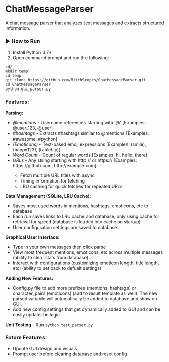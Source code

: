 # ChatMessageParser

A chat message parser that analyzes text messages and extracts structured information.  

### ▶️ How to Run  
1. Install Python 3.7+
2. Open command prompt and run the following:  
```
cd/  
mkdir temp  
cd temp  
git clone https://github.com/MitchScopes/ChatMessageParser.git  
cd ChatMessageParser  
python gui_parser.py
```

### Features:  
**Parsing:**
- *@mentions* - Username references starting with '@' [Examples: @user_123, @user]
- *#hashtags* - Extracts #hashtags similar to @mentions [Examples: #awesome, #python]
- *(Emoticons)* - Text-based emoji expressions [Examples: (smile), (happy123), (tableflip)]
- *Word Count* - Count of regular words [Examples: hi, hello, there]
- *URLs* - Any string starting with http:// or https:// [Examples: ht<span>tps://github.com, ht<span>tp://example.com]
  - Fetch multiple URL titles with async
  - Timing information for fetching
  - LRU caching for quick fetches for repeated URLs

**Data Management (SQLite, LRU Cache):**
- Saves most used words in mentions, hashtags, emoticons, etc to database
- Each run saves links to LRU cache and database; only using cache for retrieval for speed (database is loaded into cache on startup)
- User configuration settings are saved to database

**Graphical User Interface:**
- Type in your own messages then click parse
- View most frequent mentions, emoticons, etc across multiple messages (ability to clear stats from database)
- Interact with configurations (customizing emoticon length, title length, etc) (ability to set back to defualt settings)

**Adding New Features:**
- Config.py file to add more prefixes (mentions, hashtags) or character_pairs (emoticons) (add to result template as well). The new parsed variable will automatically be added to database and show on GUI.
- Add new config settings that get dynamically added to GUI and can be easily updated in logic

**Unit Testing** - Run ```python test_parser.py```

 ### Future Features:
 - Update GUI design and visuals
 - Prompt user before clearing database and reset config

